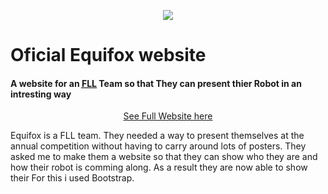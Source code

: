 <p align="center">
  <img src="https://teamequifox.netlify.com/img/log.png" />
 </p>
<h1> Oficial Equifox website </h1>
<h4>A website for an <acronym title="First Lego League"><a href="http://firstlegoleague.org/">FLL</a></acronym> Team so that 
They can present thier Robot in an intresting way</h4>
<p align="center">
  <a href="https://teamequifox.netlify.com/">See Full Website here</a>
</p>
<p>Equifox is a FLL team. They needed a way to present themselves at the annual competition without having to carry around lots of posters. They asked me to make them a website so that they can show who they are and how their robot is comming along. As a result they are now able to show their For this i used Bootstrap.</p>
